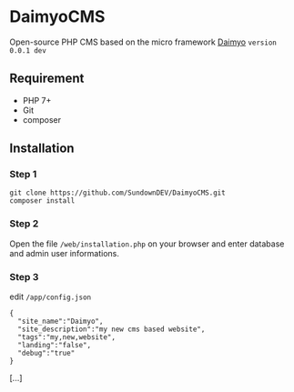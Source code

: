 # DaimyoCMS
Open-source PHP CMS based on the micro framework [Daimyo](https://github.com/SundownDEV/Daimyo) ```version 0.0.1 dev```

## Requirement
- PHP 7+
- Git
- composer

## Installation

### Step 1
~~~
git clone https://github.com/SundownDEV/DaimyoCMS.git
composer install
~~~

### Step 2
Open the file ```/web/installation.php``` on your browser and enter database and admin user informations.

### Step 3
edit ```/app/config.json```
~~~
{
  "site_name":"Daimyo",
  "site_description":"my new cms based website",
  "tags":"my,new,website",
  "landing":"false",
  "debug":"true"
}
~~~

[...]
